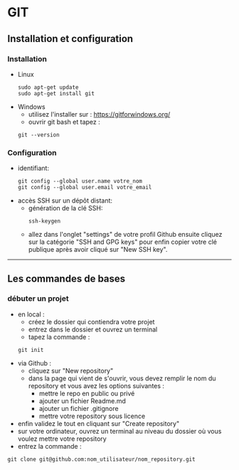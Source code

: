 # GIT

## Installation et configuration

### Installation

* Linux
  ```shell
  sudo apt-get update
  sudo apt-get install git
  ```
* Windows
  * utilisez l'installer sur : <https://gitforwindows.org/>
  * ouvrir git bash et tapez :
  ```shell
  git --version
  ```

### Configuration

* identifiant:
    ```shell
    git config --global user.name votre_nom
    git config --global user.email votre_email
    ```
* accès SSH sur un dépôt distant:
  * génération de la clé SSH:
    ```shell
    ssh-keygen
    ```
  * allez dans l'onglet "settings" de votre profil Github ensuite cliquez sur la catégorie "SSH and GPG keys" pour enfin copier votre clé publique après avoir cliqué sur "New SSH key".

---
## Les commandes de bases

### débuter un projet

* en local :
  * créez le dossier qui contiendra votre projet
  * entrez dans le dossier et ouvrez un terminal
  * tapez la commande :
  ```shell
  git init
  ```
* via Github :
  * cliquez sur "New repository"
  * dans la page qui vient de s'ouvrir, vous devez remplir le nom du repository et vous avez les options suivantes :
    *  mettre le repo en public ou privé
    *  ajouter un fichier Readme.md
    *  ajouter un fichier .gitignore
    *  mettre votre repository sous licence
 * enfin validez le tout en cliquant sur "Create repository"
 * sur votre ordinateur, ouvrez un terminal au niveau du dossier où vous voulez mettre votre repository
 * entrez la commande :
  ```shell
  git clone git@github.com:nom_utilisateur/nom_repository.git
  ``` 
